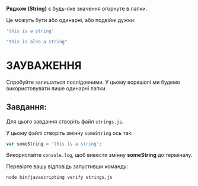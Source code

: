 **Рядком (String)** є будь-яке значення огорнуте в лапки.

Це можуть бути або одинарні, або подвійні дужки:

```js
'this is a string'

"this is also a string"
```
# ЗАУВАЖЕННЯ

Спробуйте залишаться послідовними. У цьому воркшопі ми будемо використовувати лише одинарні лапки.

## Завдання:

Для цього завдання створіть файл `strings.js`.

У цьому файлі створіть змінну `someString` ось так:

```js
var someString = 'this is a string';
```

Використайте `console.log`, щоб вивести змінну **someString** до терміналу.

Перевірте вашу відповідь запустивши команду:

`node bin/javascripting verify strings.js`
